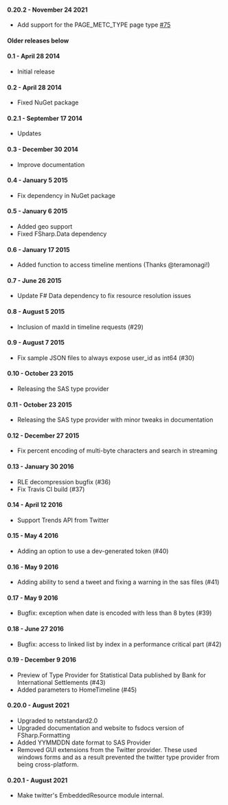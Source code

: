 #### 0.20.2 - November 24 2021
* Add support for the PAGE_METC_TYPE page type [#75](https://github.com/fsprojects/FSharp.Data.Toolbox/pull/75)

#### Older releases below

#### 0.1 - April 28 2014
* Initial release

#### 0.2 - April 28 2014
* Fixed NuGet package

#### 0.2.1 - September 17 2014
* Updates

#### 0.3 - December 30 2014
* Improve documentation

#### 0.4 - January 5 2015
* Fix dependency in NuGet package

#### 0.5 - January 6 2015
* Added geo support
* Fixed FSharp.Data dependency

#### 0.6 - January 17 2015
* Added function to access timeline mentions (Thanks @teramonagi!)

#### 0.7 - June 26 2015
* Update F# Data dependency to fix resource resolution issues

#### 0.8 - August 5 2015
* Inclusion of maxId in timeline requests (#29)

#### 0.9 - August 7 2015
* Fix sample JSON files to always expose user_id as int64 (#30)

#### 0.10 - October 23 2015
* Releasing the SAS type provider

#### 0.11 - October 23 2015
* Releasing the SAS type provider with minor tweaks in documentation

#### 0.12 - December 27 2015
* Fix percent encoding of multi-byte characters and search in streaming

#### 0.13 - January 30 2016
* RLE decompression bugfix (#36)
* Fix Travis CI build (#37)

#### 0.14 - April 12 2016
* Support Trends API from Twitter

#### 0.15 - May 4 2016
* Adding an option to use a dev-generated token (#40)

#### 0.16 - May 9 2016
* Adding ability to send a tweet and fixing a warning in the sas files (#41)

#### 0.17 - May 9 2016
* Bugfix: exception when date is encoded with less than 8 bytes (#39)

#### 0.18 - June 27 2016
* Bugfix: access to linked list by index in a performance critical part (#42)

#### 0.19 - December 9 2016
* Preview of Type Provider for Statistical Data published by Bank for International Settlements (#43)
* Added parameters to HomeTimeline (#45)

#### 0.20.0 - August 2021
* Upgraded to netstandard2.0
* Upgraded documentation and website to fsdocs version of FSharp.Formatting
* Added YYMMDDN date format to SAS Provider
* Removed GUI extensions from the Twitter provider. These used windows forms and as a result prevented the twitter type provider from being cross-platform.

#### 0.20.1 - August 2021
* Make twitter's EmbeddedResource module internal.
